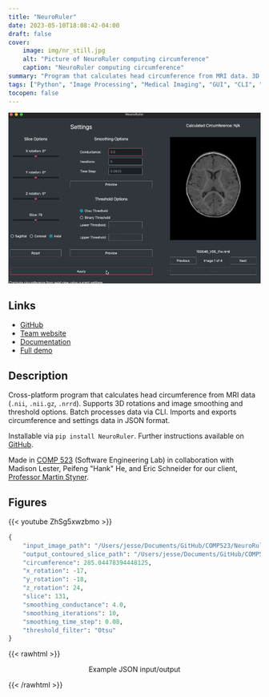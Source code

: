 ```yaml
---
title: "NeuroRuler"
date: 2023-05-10T18:08:42-04:00
draft: false
cover:
    image: img/nr_still.jpg
    alt: "Picture of NeuroRuler computing circumference"
    caption: "NeuroRuler computing circumference"
summary: "Program that calculates head circumference from MRI data. 3D rotation, smoothing, and threshold options. Batch processes data via CLI. Imports and exports circumference and settings data."
tags: ["Python", "Image Processing", "Medical Imaging", "GUI", "CLI", "COMP 523", "UNC"]
tocopen: false
---
```


![NeuroRuler demo](img/nr_demo.gif)

## Links

* [GitHub](https://github.com/NIRALUser/NeuroRuler)
* [Team website](https://tarheels.live/comp523teamd/)
* [Documentation](https://neuroruler.readthedocs.io)
* [Full demo](https://www.youtube.com/watch?v=ZhSg5xwzbmo)

## Description

Cross-platform program that calculates head circumference from MRI data (`.nii`, `.nii.gz`, `.nrrd`). Supports 3D rotations and image smoothing and threshold options. Batch processes data via CLI. Imports and exports circumference and settings data in JSON format.

Installable via `pip install NeuroRuler`. Further instructions available on [GitHub](https://github.com/NIRALUser/NeuroRuler#install).

Made in [COMP 523](https://www.cs.unc.edu/~stotts/COMP523-s23/teams.html) (Software Engineering Lab) in collaboration with Madison Lester, Peifeng "Hank" He, and Eric Schneider for our client, [Professor Martin Styner](https://www.cs.unc.edu/~styner/).

## Figures

{{< youtube ZhSg5xwzbmo >}}

```py
{
    "input_image_path": "/Users/jesse/Documents/GitHub/COMP523/NeuroRuler/data/MicroBiome_1month_T1w.nii.gz",
    "output_contoured_slice_path": "/Users/jesse/Documents/GitHub/COMP523/NeuroRuler/output/MicroBiome_1month_T1w/MicroBiome_1month_T1w_contoured.png",
    "circumference": 285.04478394448125,
    "x_rotation": -17,
    "y_rotation": -18,
    "z_rotation": 24,
    "slice": 131,
    "smoothing_conductance": 4.0,
    "smoothing_iterations": 10,
    "smoothing_time_step": 0.08,
    "threshold_filter": "Otsu"
}
```

{{< rawhtml >}}
<p align="center">Example JSON input/output</p>
{{< /rawhtml >}}
